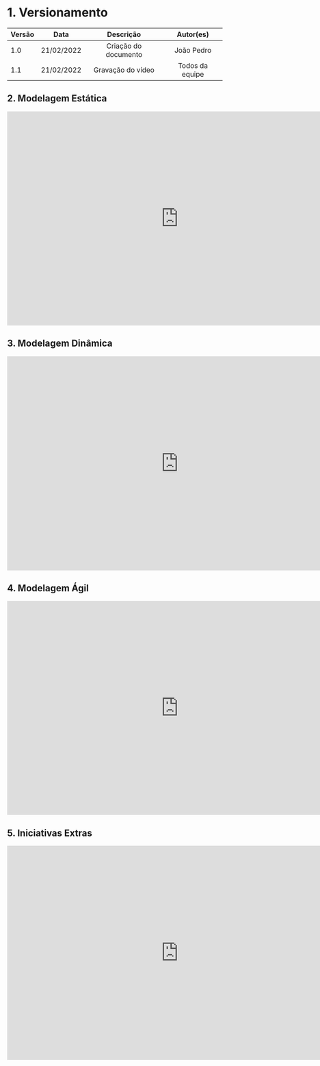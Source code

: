 # 1. Versionamento
|Versão|Data|Descrição|Autor(es)|
|------|----|---------|---------|
|1.0|21/02/2022|<center>Criação do documento</center>|<center>João Pedro</center>|
|1.1|21/02/2022|<center>Gravação do vídeo</center>|<center>Todos da equipe</center>|

## 2. Modelagem Estática
<div align="center">
<iframe width="800" height="500" src="https://www.youtube.com/embed/_KzBFHI8sNs" title="YouTube video player" frameborder="0" allow="accelerometer; autoplay; clipboard-write; encrypted-media; gyroscope; picture-in-picture" allowfullscreen></iframe>
</div>

## 3. Modelagem Dinâmica
<div align="center">
<iframe width="800" height="500" src="https://www.youtube.com/embed/lkubr04MS-s" title="YouTube video player" frameborder="0" allow="accelerometer; autoplay; clipboard-write; encrypted-media; gyroscope; picture-in-picture" allowfullscreen></iframe>
</div>

## 4. Modelagem Ágil
<div align="center">
<iframe width="800" height="500" src="https://www.youtube.com/embed/BfrGB_gDEcU" title="YouTube video player" frameborder="0" allow="accelerometer; autoplay; clipboard-write; encrypted-media; gyroscope; picture-in-picture" allowfullscreen></iframe>
</div>

## 5. Iniciativas Extras
<div align="center">
<iframe width="800" height="500" src="https://www.youtube.com/embed/EbzRyQWZaUw" title="YouTube video player" frameborder="0" allow="accelerometer; autoplay; clipboard-write; encrypted-media; gyroscope; picture-in-picture" allowfullscreen></iframe>
</div>
